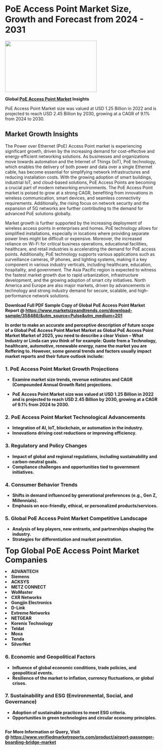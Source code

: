 <H1>PoE Access Point Market Size, Growth and Forecast from 2024 - 2031</H1><img class="aligncenter size-medium wp-image-584254" src="https://thirdeyenews.in/wp-content/uploads/2024/09/Global-Market-Research-300x168.jpeg" alt="" width="300" height="168" /><p><strong>Global&nbsp;<a href="https://www.marketsizeandtrends.com/download-sample/358486/&amp;utm_source=Pulse&amp;utm_medium=201">PoE Access Point Market</a> Insights</strong></p><p>PoE Access Point Market size was valued at USD 1.25 Billion in 2022 and is projected to reach USD 2.45 Billion by 2030, growing at a CAGR of 9.1% from 2024 to 2030.</p><p><h2>Market Growth Insights</h2> <p>The Power over Ethernet (PoE) Access Point market is experiencing significant growth, driven by the increasing demand for cost-effective and energy-efficient networking solutions. As businesses and organizations move towards automation and the Internet of Things (IoT), PoE technology, which enables the delivery of both power and data over a single Ethernet cable, has become essential for simplifying network infrastructures and reducing installation costs. With the growing adoption of smart buildings, industrial IoT, and cloud-based solutions, PoE Access Points are becoming a crucial part of modern networking environments. The PoE Access Point market is poised to grow at a strong CAGR, benefiting from innovations in wireless communication, smart devices, and seamless connectivity requirements. Additionally, the rising focus on network security and the expansion of 5G networks are further contributing to the demand for advanced PoE solutions globally.</p> <p><strong></strong></p> <p>Market growth is further supported by the increasing deployment of wireless access points in enterprises and homes. PoE technology allows for simplified installations, especially in locations where providing separate power lines might be difficult or expensive. Moreover, the increased reliance on Wi-Fi for critical business operations, educational facilities, healthcare, and retail industries is accelerating the demand for PoE access points. Additionally, PoE technology supports various applications such as surveillance cameras, IP phones, and lighting systems, making it a key component in various industry verticals, including healthcare, education, hospitality, and government. The Asia Pacific region is expected to witness the fastest market growth due to rapid urbanization, infrastructure development, and the growing adoption of smart city initiatives. North America and Europe are also major markets, driven by advancements in technology and strong industry demand for secure, scalable, and high-performance network solutions.</p> <p><strong></p><p><span class=""><strong>Download Full PDF Sample Copy of Global PoE Access Point Market Report</strong> @ <a href="https://www.marketsizeandtrends.com/download-sample/358486/&amp;utm_source=Pulse&amp;utm_medium=201" target="_blank">https://www.marketsizeandtrends.com/download-sample/358486/&amp;utm_source=Pulse&amp;utm_medium=201</a></span></p><p>In order to make an accurate and perceptive description of future scope of a Global&nbsp;PoE Access Point Market Market as Global&nbsp;PoE Access Point Market Market of 2025, you need to describe a clear Vision &ndash; What Industry or Linda can you think of for example: Quote from a Technology, healthcare, automotive, renewable energy, name the market you are Reffering to. However, some general trends and factors usually impact market reports and their future outlook include:</p><h3>1.&nbsp;<strong>PoE Access Point Market Growth Projections</strong></h3><ul><li>Examine market size trends, revenue estimates and CAGR (Compounded Annual Growth Rate) projections.</li><li><p>PoE Access Point Market size was valued at USD 1.25 Billion in 2022 and is projected to reach USD 2.45 Billion by 2030, growing at a CAGR of 9.1% from 2024 to 2030.</p></li></ul><h3>2.&nbsp;<strong>PoE Access Point Market Technological Advancements</strong></h3><ul><li>Integration of AI, IoT, blockchain, or automation in the industry.</li><li>Innovations driving cost reductions or improving efficiency.</li></ul><h3>3.&nbsp;<strong>Regulatory and Policy Changes</strong></h3><ul><li>Impact of global and regional regulations, including sustainability and carbon-neutral goals.</li><li>Compliance challenges and opportunities tied to government initiatives.</li></ul><h3>4.&nbsp;<strong>Consumer Behavior Trends</strong></h3><ul><li>Shifts in demand influenced by generational preferences (e.g., Gen Z, Millennials).</li><li>Emphasis on eco-friendly, ethical, or personalized products/services.</li></ul><h3>5.&nbsp;<strong>Global PoE Access Point Market Competitive Landscape</strong></h3><ul><li>Analysis of key players, new entrants, and partnerships shaping the industry.</li><li>Strategies for differentiation and market penetration.</li></ul><p data-pm-slice="1 1 []"><span style="color: inherit; font-family: inherit; font-size: 25px;">Top Global PoE Access Point Market Companies</span></p><div class="" data-test-id=""><p><li>ADVANTECH</li><li> Siemens</li><li> ACKSYS</li><li> METZ CONNECT</li><li> WoMaster</li><li> CXR Networks</li><li> Gongjin Electronics</li><li> D-Link</li><li> Extreme Networks</li><li> NETGEAR</li><li> Korenix Technology</li><li> Teldat</li><li> Moxa</li><li> Tenda</li><li> SilverNet</li></p></div><h3>6.&nbsp;<strong>Economic and Geopolitical Factors</strong></h3><ul><li>Influence of global economic conditions, trade policies, and geopolitical events.</li><li>Resilience of the market to inflation, currency fluctuations, or global crises.</li></ul><h3>7.&nbsp;<strong>Sustainability and ESG (Environmental, Social, and Governance)</strong></h3><ul><li>Adoption of sustainable practices to meet ESG criteria.</li><li>Opportunities in green technologies and circular economy principles.</li></ul><h2><strong style="font-size: 14px;">For More Information or Query, Visit @&nbsp;</strong><a style="background-color: #ffffff; font-size: 14px;" href="https://www.marketsizeandtrends.com/report/poe-access-point-market/" target="_blank">https://www.verifiedmarketreports.com/product/airport-passenger-boarding-bridge-market</a></h2>

